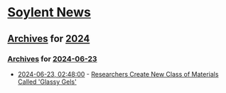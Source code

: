 # [Soylent News](../../../README.md)

## [Archives](../../index.md) for [2024](../index.md)

### [Archives](../../index.md) for [2024-06-23](index.md)

* [2024-06-23, 02:48:00](https://soylentnews.org/article.pl?sid=24/06/22/0222257&from=rss) - [Researchers Create New Class of Materials Called 'Glassy Gels'](https://soylentnews.org/article.pl?sid=24/06/22/0222257&from=rss)
